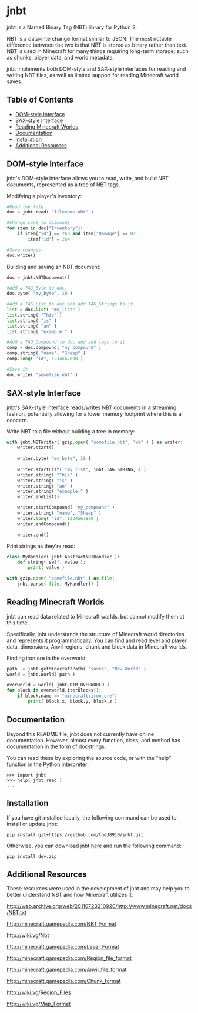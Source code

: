 jnbt
=========

jnbt is a Named Binary Tag (NBT) library for Python 3.

NBT is a data-interchange format similar to JSON. The most notable difference between the two is that NBT is stored as binary rather than text. NBT is used in Minecraft for many things requiring long-term storage, such as chunks, player data, and world metadata.

jnbt implements both DOM-style and SAX-style interfaces for reading and writing NBT files, as well as limited support for reading Minecraft world saves.

Table of Contents
-----------------
* [DOM-style Interface](#dom-style-interface)
* [SAX-style Interface](#sax-style-interface)
* [Reading Minecraft Worlds](#reading-minecraft-worlds)
* [Documentation](#documentation)
* [Installation](#installation)
* [Additional Resources](#additional-resources)

DOM-style Interface
-------------------
jnbt's DOM-style interface allows you to read, write, and build NBT documents, represented as a tree of NBT tags.

Modifying a player's inventory:
```python
#Read the file
doc = jnbt.read( "filename.nbt" )

#Change coal to diamonds
for item in doc["Inventory"]:
    if item["id"] == 263 and item["Damage"] == 0:
        item["id"] = 264

#Save changes
doc.write()
```

Building and saving an NBT document:
```python
doc = jnbt.NBTDocument()

#Add a TAG_Byte to doc.
doc.byte( "my_byte", 10 )

#Add a TAG_List to doc and add TAG_Strings to it.
list = doc.list( "my_list" )
list.string( "This" )
list.string( "is" )
list.string( "an" )
list.string( "example." )

#Add a TAG_Compound to doc and add tags to it.
comp = doc.compound( "my_compound" )
comp.string( "name", "Sheep" )
comp.long( "id", 1234567890 )

#Save it
doc.write( "somefile.nbt" )
```

SAX-style Interface
-------------------
jnbt's SAX-style interface reads/writes NBT documents in a streaming fashion, potentially allowing for a lower memory footprint where this is a concern.

Write NBT to a file without building a tree in memory:
```python
with jnbt.NBTWriter( gzip.open( "somefile.nbt", "wb" ) ) as writer:
    writer.start()
    
    writer.byte( "my_byte", 10 )
    
    writer.startList( "my_list", jnbt.TAG_STRING, 4 )
    writer.string( "This" )
    writer.string( "is" )
    writer.string( "an" )
    writer.string( "example." )
    writer.endList()

    writer.startCompound( "my_compound" )
    writer.string( "name", "Sheep" )
    writer.long( "id", 1234567890 )
    writer.endCompound()

    writer.end()
```

Print strings as they're read:
```python
class MyHandler( jnbt.AbstractNBTHandler ):
    def string( self, value ):
        print( value )

with gzip.open( "somefile.nbt" ) as file:
    jnbt.parse( file, MyHandler() )
```

Reading Minecraft Worlds
------------------------
jnbt can read data related to Minecraft worlds, but cannot modify them at this time.

Specifically, jnbt understands the structure of Minecraft world directories and represents it programmatically. You can find and read level and player data, dimensions, Anvil regions, chunk and block data in Minecraft worlds.

Finding iron ore in the overworld:
```python
path  = jnbt.getMinecraftPath( "saves", "New World" )
world = jnbt.World( path )

overworld = world[ jnbt.DIM_OVERWORLD ]
for block in overworld.iterBlocks():
    if block.name == "minecraft:iron_ore":
        print( block.x, block.y, block.z )
```

Documentation
-------------
Beyond this README file, jnbt does not currently have online documentation. However, almost every function, class, and method has documentation in the form of docstrings.

You can read these by exploring the source code, or with the "help" function in the Python interpreter:
```
>>> import jnbt
>>> help( jnbt.read )
...
```

Installation
------------
If you have git installed locally, the following command can be used to install or update jnbt:

`pip install git+https://github.com/theJ8910/jnbt.git`

Otherwise, you can download jnbt [here](https://github.com/theJ8910/jnbt/archive/dev.zip) and run the following command:

`pip install dev.zip`

Additional Resources
-------------------
These resources were used in the development of jnbt and may help you to better understand NBT and how Minecraft utilizes it:

http://web.archive.org/web/20110723210920/http://www.minecraft.net/docs/NBT.txt

http://minecraft.gamepedia.com/NBT_Format

http://wiki.vg/Nbt


http://minecraft.gamepedia.com/Level_Format

http://minecraft.gamepedia.com/Region_file_format

http://minecraft.gamepedia.com/Anvil_file_format

http://minecraft.gamepedia.com/Chunk_format

http://wiki.vg/Region_Files

http://wiki.vg/Map_Format